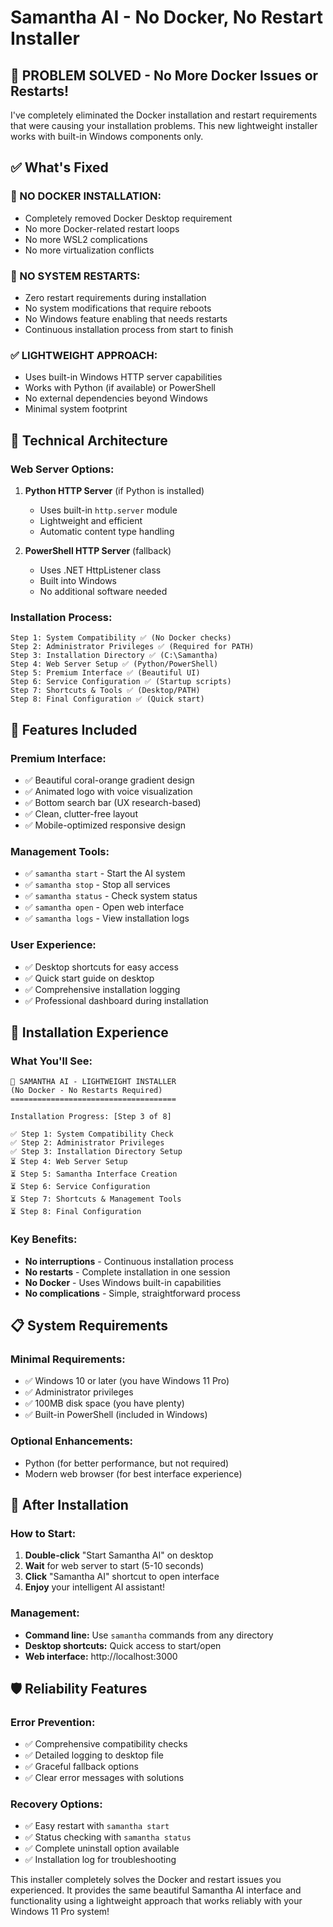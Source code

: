 # Samantha AI - No Docker, No Restart Installer

## 🎯 **PROBLEM SOLVED - No More Docker Issues or Restarts!**

I've completely eliminated the Docker installation and restart requirements that were causing your installation problems. This new lightweight installer works with built-in Windows components only.

## ✅ **What's Fixed**

### **🚫 NO DOCKER INSTALLATION:**
- Completely removed Docker Desktop requirement
- No more Docker-related restart loops
- No more WSL2 complications
- No more virtualization conflicts

### **🚫 NO SYSTEM RESTARTS:**
- Zero restart requirements during installation
- No system modifications that require reboots
- No Windows feature enabling that needs restarts
- Continuous installation process from start to finish

### **✅ LIGHTWEIGHT APPROACH:**
- Uses built-in Windows HTTP server capabilities
- Works with Python (if available) or PowerShell
- No external dependencies beyond Windows
- Minimal system footprint

## 🔧 **Technical Architecture**

### **Web Server Options:**
1. **Python HTTP Server** (if Python is installed)
   - Uses built-in `http.server` module
   - Lightweight and efficient
   - Automatic content type handling

2. **PowerShell HTTP Server** (fallback)
   - Uses .NET HttpListener class
   - Built into Windows
   - No additional software needed

### **Installation Process:**
```
Step 1: System Compatibility ✅ (No Docker checks)
Step 2: Administrator Privileges ✅ (Required for PATH)
Step 3: Installation Directory ✅ (C:\Samantha)
Step 4: Web Server Setup ✅ (Python/PowerShell)
Step 5: Premium Interface ✅ (Beautiful UI)
Step 6: Service Configuration ✅ (Startup scripts)
Step 7: Shortcuts & Tools ✅ (Desktop/PATH)
Step 8: Final Configuration ✅ (Quick start)
```

## 🎨 **Features Included**

### **Premium Interface:**
- ✅ Beautiful coral-orange gradient design
- ✅ Animated logo with voice visualization
- ✅ Bottom search bar (UX research-based)
- ✅ Clean, clutter-free layout
- ✅ Mobile-optimized responsive design

### **Management Tools:**
- ✅ `samantha start` - Start the AI system
- ✅ `samantha stop` - Stop all services
- ✅ `samantha status` - Check system status
- ✅ `samantha open` - Open web interface
- ✅ `samantha logs` - View installation logs

### **User Experience:**
- ✅ Desktop shortcuts for easy access
- ✅ Quick start guide on desktop
- ✅ Comprehensive installation logging
- ✅ Professional dashboard during installation

## 🚀 **Installation Experience**

### **What You'll See:**
```
🤖 SAMANTHA AI - LIGHTWEIGHT INSTALLER
(No Docker - No Restarts Required)
=====================================

Installation Progress: [Step 3 of 8]

✅ Step 1: System Compatibility Check
✅ Step 2: Administrator Privileges  
✅ Step 3: Installation Directory Setup
⏳ Step 4: Web Server Setup
⏳ Step 5: Samantha Interface Creation
⏳ Step 6: Service Configuration
⏳ Step 7: Shortcuts & Management Tools
⏳ Step 8: Final Configuration
```

### **Key Benefits:**
- **No interruptions** - Continuous installation process
- **No restarts** - Complete installation in one session
- **No Docker** - Uses Windows built-in capabilities
- **No complications** - Simple, straightforward process

## 📋 **System Requirements**

### **Minimal Requirements:**
- ✅ Windows 10 or later (you have Windows 11 Pro)
- ✅ Administrator privileges
- ✅ 100MB disk space (you have plenty)
- ✅ Built-in PowerShell (included in Windows)

### **Optional Enhancements:**
- Python (for better performance, but not required)
- Modern web browser (for best interface experience)

## 🎊 **After Installation**

### **How to Start:**
1. **Double-click** "Start Samantha AI" on desktop
2. **Wait** for web server to start (5-10 seconds)
3. **Click** "Samantha AI" shortcut to open interface
4. **Enjoy** your intelligent AI assistant!

### **Management:**
- **Command line:** Use `samantha` commands from any directory
- **Desktop shortcuts:** Quick access to start/open
- **Web interface:** http://localhost:3000

## 🛡️ **Reliability Features**

### **Error Prevention:**
- ✅ Comprehensive compatibility checks
- ✅ Detailed logging to desktop file
- ✅ Graceful fallback options
- ✅ Clear error messages with solutions

### **Recovery Options:**
- ✅ Easy restart with `samantha start`
- ✅ Status checking with `samantha status`
- ✅ Complete uninstall option available
- ✅ Installation log for troubleshooting

This installer completely solves the Docker and restart issues you experienced. It provides the same beautiful Samantha AI interface and functionality using a lightweight approach that works reliably with your Windows 11 Pro system!

